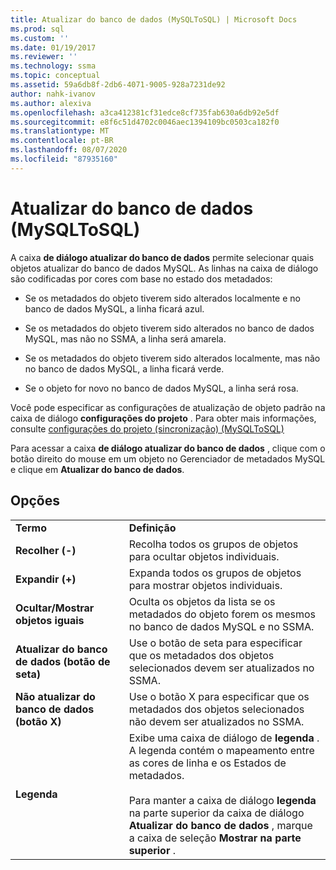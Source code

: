 ```yaml
---
title: Atualizar do banco de dados (MySQLToSQL) | Microsoft Docs
ms.prod: sql
ms.custom: ''
ms.date: 01/19/2017
ms.reviewer: ''
ms.technology: ssma
ms.topic: conceptual
ms.assetid: 59a6db8f-2db6-4071-9005-928a7231de92
author: nahk-ivanov
ms.author: alexiva
ms.openlocfilehash: a3ca412381cf31edce8cf735fab630a6db92e5df
ms.sourcegitcommit: e8f6c51d4702c0046aec1394109bc0503ca182f0
ms.translationtype: MT
ms.contentlocale: pt-BR
ms.lasthandoff: 08/07/2020
ms.locfileid: "87935160"
---
```

# <a name="refresh-from-database-mysqltosql"></a>Atualizar do banco de dados (MySQLToSQL)
A caixa **de diálogo atualizar do banco de dados** permite selecionar quais objetos atualizar do banco de dados MySQL. As linhas na caixa de diálogo são codificadas por cores com base no estado dos metadados:  
  
-   Se os metadados do objeto tiverem sido alterados localmente e no banco de dados MySQL, a linha ficará azul.  
  
-   Se os metadados do objeto tiverem sido alterados no banco de dados MySQL, mas não no SSMA, a linha será amarela.  
  
-   Se os metadados do objeto tiverem sido alterados localmente, mas não no banco de dados MySQL, a linha ficará verde.  
  
-   Se o objeto for novo no banco de dados MySQL, a linha será rosa.  
  
Você pode especificar as configurações de atualização de objeto padrão na caixa de diálogo **configurações do projeto** . Para obter mais informações, consulte [configurações do projeto &#40;sincronização&#41; &#40;MySQLToSQL&#41;](../../ssma/mysql/project-settings-synchronization-mysqltosql.md)  
  
Para acessar a caixa **de diálogo atualizar do banco de dados** , clique com o botão direito do mouse em um objeto no Gerenciador de metadados MySQL e clique em **Atualizar do banco de dados**.  
  
## <a name="options"></a>Opções  
  
|||  
|-|-|  
|**Termo**|**Definição**|  
|**Recolher (-)**|Recolha todos os grupos de objetos para ocultar objetos individuais.|  
|**Expandir (+)**|Expanda todos os grupos de objetos para mostrar objetos individuais.|  
|**Ocultar/Mostrar objetos iguais**|Oculta os objetos da lista se os metadados do objeto forem os mesmos no banco de dados MySQL e no SSMA.|  
|**Atualizar do banco de dados (botão de seta)**|Use o botão de seta para especificar que os metadados dos objetos selecionados devem ser atualizados no SSMA.|  
|**Não atualizar do banco de dados (botão X)**|Use o botão X para especificar que os metadados dos objetos selecionados não devem ser atualizados no SSMA.|  
|**Legenda**|Exibe uma caixa de diálogo de **legenda** . A legenda contém o mapeamento entre as cores de linha e os Estados de metadados.<br /><br />Para manter a caixa de diálogo **legenda** na parte superior da caixa de diálogo **Atualizar do banco de dados** , marque a caixa de seleção **Mostrar na parte superior** .|  
  
